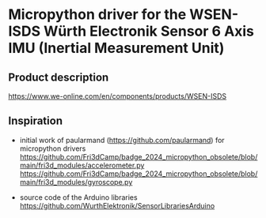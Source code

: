 # Micropython driver for the WSEN-ISDS Würth Electronik Sensor 6 Axis IMU (Inertial Measurement Unit)

## Product description
https://www.we-online.com/en/components/products/WSEN-ISDS

## Inspiration

- initial work of paularmand (https://github.com/paularmand) for micropython drivers
https://github.com/Fri3dCamp/badge_2024_micropython_obsolete/blob/main/fri3d_modules/accelerometer.py
https://github.com/Fri3dCamp/badge_2024_micropython_obsolete/blob/main/fri3d_modules/gyroscope.py

- source code of the Arduino libraries
https://github.com/WurthElektronik/SensorLibrariesArduino

